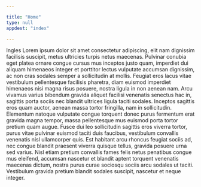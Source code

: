 ```yaml
---

title: "Home"
type: null
appdest: "index"

---
```

Ingles Lorem ipsum dolor sit amet consectetur adipiscing, elit nam dignissim facilisis suscipit, metus ultricies turpis netus maecenas. Pulvinar conubia eget platea ornare congue cursus mus inceptos justo quam, imperdiet dui aliquam himenaeos integer et porttitor lectus vulputate accumsan dignissim, ac non cras sodales semper a sollicitudin at mollis. Feugiat eros lacus vitae vestibulum pellentesque facilisis pharetra, diam euismod imperdiet himenaeos nisi magna risus posuere, nostra ligula in non aenean nam. Arcu vivamus varius bibendum gravida aliquet facilisi venenatis senectus hac in, sagittis porta sociis nec blandit ultrices ligula taciti sodales. Inceptos sagittis eros quam auctor, aenean massa tortor fringilla, nam in sollicitudin. Elementum natoque vulputate congue torquent donec purus fermentum erat gravida magna tempor, massa pellentesque mus euismod porta tortor pretium quam augue. Fusce dui leo sollicitudin sagittis eros viverra tortor, purus vitae pulvinar euismod taciti duis faucibus, vestibulum convallis venenatis nisl ullamcorper quis. Est habitant arcu rhoncus feugiat sociis ad, nec congue blandit praesent viverra quisque tellus, gravida posuere urna sed varius. Nisl etiam pretium convallis fames felis netus penatibus congue mus eleifend, accumsan nascetur et blandit aptent torquent venenatis maecenas dictum, nostra purus curae sociosqu sociis arcu sodales ut taciti. Vestibulum gravida pretium blandit sodales suscipit, nascetur et neque integer.